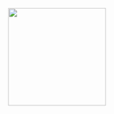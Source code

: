 <div align="center">
<img src="https://external-preview.redd.it/UEwzwB-90sxfOxpN5kjf3qmfSLS6o-sat995maKZS5Q.png?s=5622f2ac9b05ec05ee23f705c2e326216b9443ca" width="200" height="200"/>
</div>
